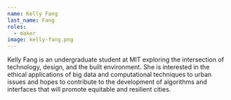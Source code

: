 ```yaml
---
name: Kelly Fang
last_name: Fang
roles:
  - maker
image: kelly-fang.png
---
```

Kelly Fang is an undergraduate student at MIT exploring the intersection of technology, design, and the built environment. She is interested in the ethical applications of big data and computational techniques to urban issues and hopes to contribute to the development of algorithms and interfaces that will promote equitable and resilient cities.